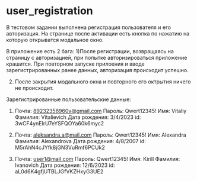 # user_registration
В тестовом задании выполнена регистрация пользователя и его авторизация. На странице после активации есть кнопка по нажатию на которую открыватся модальное окно.

В приложение есть 2 бага:
1)После регистрации, возвращаясь на страницу с авторизацией, при попытке авторизироваться приложение крашится. При повторном запуске прилоения и вводе зарегистрированных
ранее данных, авторизация происходит успешно.

2) После закрытия модального окна и повторного его октрытия ничего не происходит.

Зарегистрированные пользовательские данные:

1)  Почта: 89232356960v@gmail.com 
  Пароль: Qwert12345!
  Имя: Vitaliy
  Фамилия: Vitalievich
  Дата рождения: 3/4/2023
  id: 3wCF4ynElrU7eYSFQOYa60k6myc2

2)  Почта: aleksandra.a@mail.com
  Пароль: Qwert12345!
  Имя: Alexandra
  Фамилия: Alexandrova
  Дата рождения: 4/8/2007
  id: M5rAhN4cJYfk8jGN3VuRmf6PCUk2
   
3)  Почта: user1@mail.com
  Пароль: Qwert12345!
  Имя: Kirill
  Фамилия: Ivanovich
  Дата рождения: 12/6/2023
  id: aL0d6K4gfjUTBLJGfVKZHxyG3UE2

